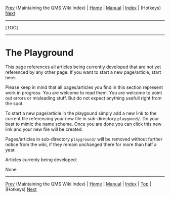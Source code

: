 [Prev](AxMaintainIndex) (Maintaining the QMS Wiki Index) | [Home](Home) | [Manual](DocMain) | [Index](AxAdvIndex) | (Hotkeys) [Next](AxHotkeys)
- - -
[TOC]
- - -

# The Playground #

This page references all articles being currently developed that are not yet referenced by any other page. If you want to start a new page/article, start here.

Please keep in mind that all pages/articles you find in this section represent work in progress. You are welcome to read them. You are welcome to point out errors or misleading stuff. But do not expect anything usefull right from the spot.

To start a new page/article in the playgound simply add a new link to the current file referencing your new file in sub-directory `playgound/`. Do your best to mimic the name scheme. Once you are done you can click this new link and your new file will be created.

Pages/articles in sub-directory `playground/` will be removed without further notice from the wiki, if they remain unchanged there for more than half a year.

Articles currenly being developed:

None

- - -
[Prev](AxMaintainIndex) (Maintaining the QMS Wiki Index) | [Home](Home) | [Manual](DocMain) | [Index](AxAdvIndex) | [Top](#) | (Hotkeys) [Next](AxHotkeys)
